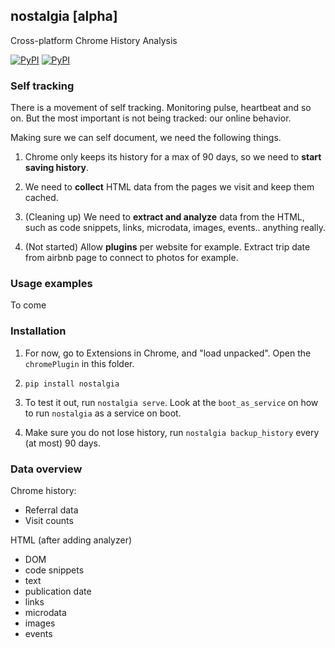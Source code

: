 ## nostalgia [alpha]

Cross-platform Chrome History Analysis

[![PyPI](https://img.shields.io/pypi/v/nostalgia.svg?style=flat-square)](https://pypi.python.org/pypi/nostalgia/)
[![PyPI](https://img.shields.io/pypi/pyversions/nostalgia.svg?style=flat-square)](https://pypi.python.org/pypi/nostalgia/)

### Self tracking

There is a movement of self tracking. Monitoring pulse, heartbeat and so on. But the most important is not being tracked: our online behavior.

Making sure we can self document, we need the following things.

1. Chrome only keeps its history for a max of 90 days, so we need to **start saving history**.

2. We need to **collect** HTML data from the pages we visit and keep them cached.

3. (Cleaning up) We need to **extract and analyze** data from the HTML, such as code snippets, links, microdata, images, events.. anything really.

4. (Not started) Allow **plugins** per website for example. Extract trip date from airbnb page to connect to photos for example.

### Usage examples

To come

### Installation

1. For now, go to Extensions in Chrome, and "load unpacked". Open the `chromePlugin` in this folder.

2. `pip install nostalgia`

3. To test it out, run `nostalgia serve`. Look at the `boot_as_service` on how to run `nostalgia` as a service on boot.

4. Make sure you do not lose history, run `nostalgia backup_history` every (at most) 90 days.

### Data overview

Chrome history:
- Referral data
- Visit counts

HTML (after adding analyzer)
- DOM
- code snippets
- text
- publication date
- links
- microdata
- images
- events
